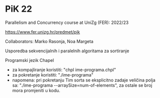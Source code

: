 # PiK 22
Parallelism and Concurrency course at UniZg (FER): 2022/23

https://www.fer.unizg.hr/predmet/pik

Collaborators: Marko Rasonja, Noa Margeta

Usporedba sekvencijalnih i paralelnih algoritama za
sortiranje

Programski jezik Chapel
  - za kompajliranje koristiti: "chpl ime-programa.chpl"
  - za pokretanje koristiti: "./ime-programa"
  - napomena: pri pokretanju Tim sorta se eksplicitno zadaje veličina polja sa: "./ime-programa --arraySize=num-of-elements",
    za ostale se broj mora promjeniti u kodu.
  